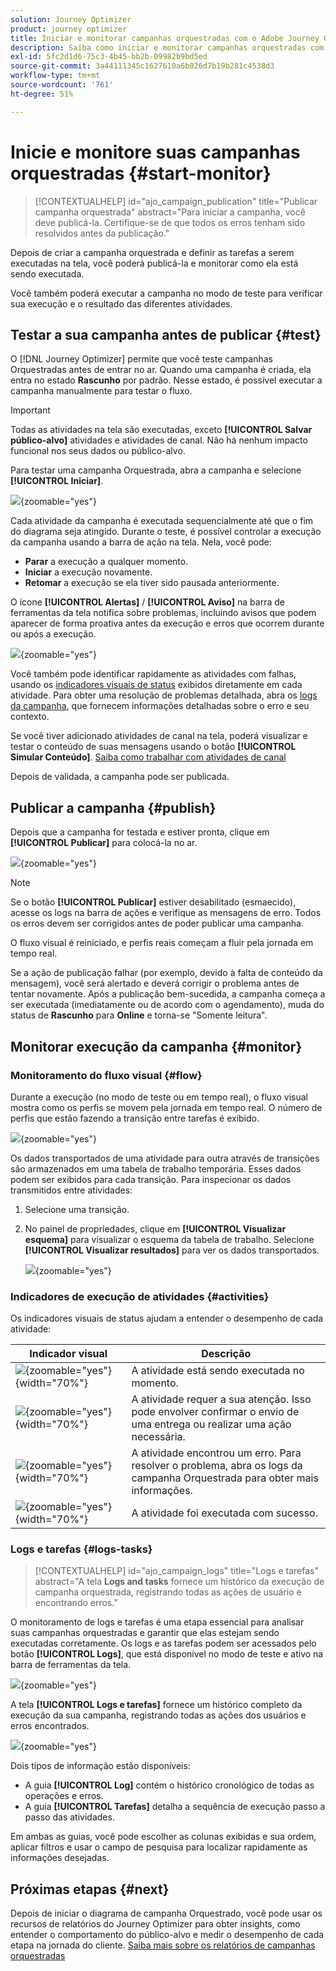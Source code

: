 ```yaml
---
solution: Journey Optimizer
product: journey optimizer
title: Iniciar e monitorar campanhas orquestradas com o Adobe Journey Optimizer
description: Saiba como iniciar e monitorar campanhas orquestradas com o Adobe Journey Optimizer.
exl-id: 5fc2d1d6-75c3-4b45-bb2b-09982b9bd5ed
source-git-commit: 3a44111345c1627610a6b026d7b19b281c4538d3
workflow-type: tm+mt
source-wordcount: '761'
ht-degree: 51%

---
```



# Inicie e monitore suas campanhas orquestradas {#start-monitor}

>[!CONTEXTUALHELP]
>id="ajo_campaign_publication"
>title="Publicar campanha orquestrada"
>abstract="Para iniciar a campanha, você deve publicá-la. Certifique-se de que todos os erros tenham sido resolvidos antes da publicação."

Depois de criar a campanha orquestrada e definir as tarefas a serem executadas na tela, você poderá publicá-la e monitorar como ela está sendo executada.

Você também poderá executar a campanha no modo de teste para verificar sua execução e o resultado das diferentes atividades.

## Testar a sua campanha antes de publicar {#test}

O [!DNL Journey Optimizer] permite que você teste campanhas Orquestradas antes de entrar no ar. Quando uma campanha é criada, ela entra no estado **Rascunho** por padrão. Nesse estado, é possível executar a campanha manualmente para testar o fluxo.

>[!IMPORTANT]
>
>Todas as atividades na tela são executadas, exceto **[!UICONTROL Salvar público-alvo]** atividades e atividades de canal. Não há nenhum impacto funcional nos seus dados ou público-alvo.

Para testar uma campanha Orquestrada, abra a campanha e selecione **[!UICONTROL Iniciar]**.

![](assets/campaign-start.png){zoomable="yes"}

Cada atividade da campanha é executada sequencialmente até que o fim do diagrama seja atingido. Durante o teste, é possível controlar a execução da campanha usando a barra de ação na tela. Nela, você pode:

* **Parar** a execução a qualquer momento.
* **Iniciar** a execução novamente.
* **Retomar** a execução se ela tiver sido pausada anteriormente.

O ícone **[!UICONTROL Alertas]** / **[!UICONTROL Aviso]** na barra de ferramentas da tela notifica sobre problemas, incluindo avisos que podem aparecer de forma proativa antes da execução e erros que ocorrem durante ou após a execução.

![](assets/campaign-warning.png){zoomable="yes"}

Você também pode identificar rapidamente as atividades com falhas, usando os [indicadores visuais de status](#activities) exibidos diretamente em cada atividade. Para obter uma resolução de problemas detalhada, abra os [logs da campanha](#logs-tasks), que fornecem informações detalhadas sobre o erro e seu contexto.

Se você tiver adicionado atividades de canal na tela, poderá visualizar e testar o conteúdo de suas mensagens usando o botão **[!UICONTROL Simular Conteúdo]**. [Saiba como trabalhar com atividades de canal](activities/channels.md)

Depois de validada, a campanha pode ser publicada.

## Publicar a campanha {#publish}

Depois que a campanha for testada e estiver pronta, clique em **[!UICONTROL Publicar]** para colocá-la no ar.

![](assets/campaign-publish.png){zoomable="yes"}

>[!NOTE]
>
>Se o botão **[!UICONTROL Publicar]** estiver desabilitado (esmaecido), acesse os logs na barra de ações e verifique as mensagens de erro. Todos os erros devem ser corrigidos antes de poder publicar uma campanha.

O fluxo visual é reiniciado, e perfis reais começam a fluir pela jornada em tempo real.

Se a ação de publicação falhar (por exemplo, devido à falta de conteúdo da mensagem), você será alertado e deverá corrigir o problema antes de tentar novamente. Após a publicação bem-sucedida, a campanha começa a ser executada (imediatamente ou de acordo com o agendamento), muda do status de **Rascunho** para **Online** e torna-se &quot;Somente leitura&quot;.

## Monitorar execução da campanha {#monitor}

### Monitoramento do fluxo visual {#flow}

Durante a execução (no modo de teste ou em tempo real), o fluxo visual mostra como os perfis se movem pela jornada em tempo real. O número de perfis que estão fazendo a transição entre tarefas é exibido.

![](assets/workflow-execution.png){zoomable="yes"}

Os dados transportados de uma atividade para outra através de transições são armazenados em uma tabela de trabalho temporária. Esses dados podem ser exibidos para cada transição. Para inspecionar os dados transmitidos entre atividades:

1. Selecione uma transição.
1. No painel de propriedades, clique em **[!UICONTROL Visualizar esquema]** para visualizar o esquema da tabela de trabalho. Selecione **[!UICONTROL Visualizar resultados]** para ver os dados transportados.

   ![](assets/transition.png){zoomable="yes"}

### Indicadores de execução de atividades {#activities}

Os indicadores visuais de status ajudam a entender o desempenho de cada atividade:

| Indicador visual | Descrição |
|-----|------------|
| ![](assets/activity-status-pending.png){zoomable="yes"}{width="70%"} | A atividade está sendo executada no momento. |
| ![](assets/activity-status-orange.png){zoomable="yes"}{width="70%"} | A atividade requer a sua atenção. Isso pode envolver confirmar o envio de uma entrega ou realizar uma ação necessária. |
| ![](assets/activity-status-red.png){zoomable="yes"}{width="70%"} | A atividade encontrou um erro. Para resolver o problema, abra os logs da campanha Orquestrada para obter mais informações. |
| ![](assets/activity-status-green.png){zoomable="yes"}{width="70%"} | A atividade foi executada com sucesso. |

### Logs e tarefas {#logs-tasks}

>[!CONTEXTUALHELP]
>id="ajo_campaign_logs"
>title="Logs e tarefas"
>abstract="A tela **Logs and tasks** fornece um histórico da execução de campanha orquestrada, registrando todas as ações de usuário e encontrando erros."

O monitoramento de logs e tarefas é uma etapa essencial para analisar suas campanhas orquestradas e garantir que elas estejam sendo executadas corretamente. Os logs e as tarefas podem ser acessados pelo botão **[!UICONTROL Logs]**, que está disponível no modo de teste e ativo na barra de ferramentas da tela.

![](assets/logs-button.png){zoomable="yes"}

A tela **[!UICONTROL Logs e tarefas]** fornece um histórico completo da execução da sua campanha, registrando todas as ações dos usuários e erros encontrados.

![](assets/workflow-logs.png){zoomable="yes"}

Dois tipos de informação estão disponíveis:

* A guia **[!UICONTROL Log]** contém o histórico cronológico de todas as operações e erros.
* A guia **[!UICONTROL Tarefas]** detalha a sequência de execução passo a passo das atividades.

Em ambas as guias, você pode escolher as colunas exibidas e sua ordem, aplicar filtros e usar o campo de pesquisa para localizar rapidamente as informações desejadas.

## Próximas etapas {#next}

Depois de iniciar o diagrama de campanha Orquestrado, você pode usar os recursos de relatórios do Journey Optimizer para obter insights, como entender o comportamento do público-alvo e medir o desempenho de cada etapa na jornada do cliente. [Saiba mais sobre os relatórios de campanhas orquestradas](../orchestrated/reporting-campaigns.md)
